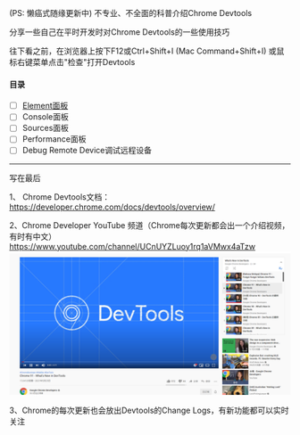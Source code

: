 (PS: 懒癌式随缘更新中)
不专业、不全面的科普介绍Chrome Devtools

分享一些自己在平时开发时对Chrome Devtools的一些使用技巧

往下看之前，在浏览器上按下F12或Ctrl+Shift+I (Mac Command+Shift+I) 
或鼠标右键菜单点击"检查"打开Devtools
#### 目录
- [ ] [Element面板](/Element/index.md)
- [ ] Console面板
- [ ] Sources面板
- [ ] Performance面板
- [ ] Debug Remote Device调试远程设备

---

写在最后

1、 Chrome Devtools文档：https://developer.chrome.com/docs/devtools/overview/

2、Chrome Developer YouTube 频道（Chrome每次更新都会出一个介绍视频，有时有中文）https://www.youtube.com/channel/UCnUYZLuoy1rq1aVMwx4aTzw
![ChromeYoutube](./imgs/chrome-youtube.png)

3、Chrome的每次更新也会放出Devtools的Change Logs，有新功能都可以实时关注
